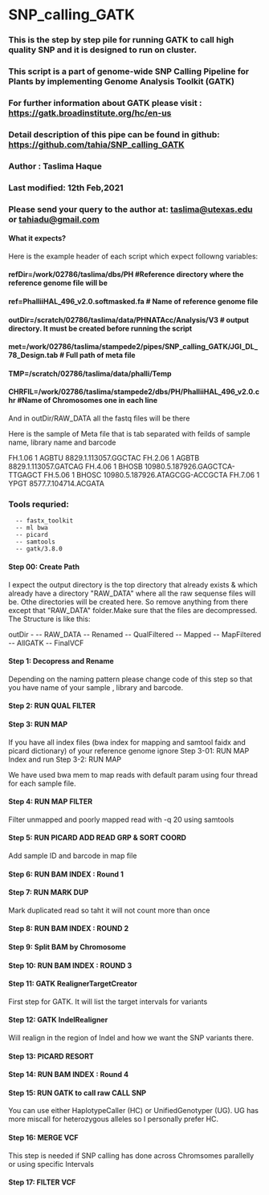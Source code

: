 # SNP_calling_GATK

### This is the step by step pile for running GATK to call high quality SNP and it is designed to run on cluster.

### This script is a part of genome-wide SNP Calling Pipeline for Plants by implementing Genome Analysis Toolkit (GATK)    
### For further information about GATK please visit : https://gatk.broadinstitute.org/hc/en-us                             
### Detail description of this pipe can be found in github: https://github.com/tahia/SNP_calling_GATK                      
### Author : Taslima Haque                                                                                                 
### Last modified: 12th Feb,2021                                                                                           
### Please send your query to the author at: taslima@utexas.edu or tahiadu@gmail.com                                       


#### What it expects?

Here is the example header of each script which expect followng variables:

#### refDir=/work/02786/taslima/dbs/PH #Reference directory where the reference genome file will be 

#### ref=PhalliiHAL_496_v2.0.softmasked.fa # Name of reference genome file 

#### outDir=/scratch/02786/taslima/data/PHNATAcc/Analysis/V3 # output directory. It must be created before running the script 

#### met=/work/02786/taslima/stampede2/pipes/SNP_calling_GATK/JGI_DL_78_Design.tab # Full path of meta file 

#### TMP=/scratch/02786/taslima/data/phalli/Temp 

#### CHRFIL=/work/02786/taslima/stampede2/dbs/PH/PhalliiHAL_496_v2.0.chr #Name of Chromosomes one in each line 


And in outDir/RAW_DATA all the fastq files will be there

Here is the sample of Meta file that is tab separated with feilds of sample name, library name and barcode

FH.1.06 1       AGBTU   8829.1.113057.GGCTAC
FH.2.06 1       AGBTB   8829.1.113057.GATCAG
FH.4.06 1       BHOSB   10980.5.187926.GAGCTCA-TTGAGCT
FH.5.06 1       BHOSC   10980.5.187926.ATAGCGG-ACCGCTA
FH.7.06 1       YPGT    8577.7.104714.ACGATA

### Tools requried:
      -- fastx_toolkit
      -- ml bwa
      -- picard
      -- samtools
      -- gatk/3.8.0

#### Step 00: Create Path 

I expect the output directory is the top directory that already exists & which already have a directory "RAW_DATA" where all the raw sequense files will be. Othe directories will be created here. So remove anything from there except that "RAW_DATA" folder.Make sure that the files are decompressed. The Structure is like this:

 outDir -
 	     -- RAW_DATA
       -- Renamed
       -- QualFiltered
       -- Mapped
       -- MapFiltered
       -- AllGATK
       -- FinalVCF 


#### Step 1: Decopress and Rename 

 Depending on the naming pattern please change code of this step so that you have name of your sample , library and barcode.

#### Step 2: RUN QUAL FILTER 

#### Step 3: RUN MAP 

 If you have all index files (bwa index for mapping and samtool faidx and picard dictionary) of your reference genome ignore Step 3-01: RUN MAP Index and run Step   3-2: RUN MAP

 We have used bwa mem to map reads with default param using four thread for each sample file.

#### Step 4: RUN MAP FILTER 

 Filter unmapped and poorly mapped read with -q 20 using samtools

#### Step 5: RUN PICARD ADD READ GRP & SORT COORD 

 Add sample ID and barcode in map file

#### Step 6: RUN BAM INDEX : Round 1 

#### Step 7: RUN MARK DUP 

 Mark duplicated read so taht it will not count more than once

#### Step 8: RUN BAM INDEX : ROUND 2 

#### Step 9: Split BAM by Chromosome 

#### Step 10: RUN BAM INDEX : ROUND 3 

#### Step 11: GATK RealignerTargetCreator 

 First step for GATK. It will list the target intervals for variants

#### Step 12: GATK IndelRealigner 

 Will realign in the region of Indel and how we want the SNP variants there.

#### Step 13: PICARD RESORT 

#### Step 14: RUN BAM INDEX : Round 4 

#### Step 15: RUN GATK to call raw CALL SNP 

 You can use either HaplotypeCaller (HC) or UnifiedGenotyper (UG). UG has more miscall for heterozygous alleles so I personally prefer HC. 

#### Step 16: MERGE VCF 

 This step is needed if SNP calling has done across Chromsomes parallelly or using specific Intervals
 
#### Step 17: FILTER VCF




